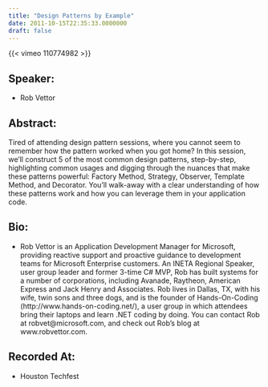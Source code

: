 ```yaml
---
title: "Design Patterns by Example"
date: 2011-10-15T22:35:33.0000000
draft: false
---
```


{{< vimeo 110774982 >}}

## Speaker:

 - Rob Vettor

## Abstract:

<p>Tired of attending design pattern sessions, where you cannot seem to remember how the pattern worked when you got home? In this session, we&rsquo;ll construct 5 of the most common design patterns, step-by-step, highlighting common usages and digging through the nuances that make these patterns powerful: Factory Method, Strategy, Observer, Template Method, and Decorator. You&rsquo;ll walk-away with a clear understanding of how these patterns work and how you can leverage them in your application code.</p>

## Bio:

 - <p>Rob Vettor is an Application Development Manager for Microsoft, providing reactive support and proactive guidance to development teams for Microsoft Enterprise customers. An INETA Regional Speaker, user group leader and former 3-time C# MVP, Rob has built systems for a number of corporations, including Avanade, Raytheon, American Express and Jack Henry and Associates. Rob lives in Dallas, TX, with his wife, twin sons and three dogs, and is the founder of Hands-On-Coding (http://www.hands-on-coding.net/), a user group in which attendees bring their laptops and learn .NET coding by doing. You can contact Rob at robvet@microsoft.com, and check out Rob’s blog at www.robvettor.com.</p>

## Recorded At:

 - Houston Techfest

